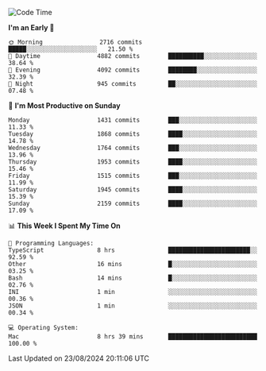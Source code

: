 <!--START_SECTION:waka-->
![Code Time](http://img.shields.io/badge/Code%20Time-4%2C288%20hrs%202%20mins-blue)

**I'm an Early 🐤** 

```text
🌞 Morning                2716 commits        █████░░░░░░░░░░░░░░░░░░░░   21.50 % 
🌆 Daytime                4882 commits        ██████████░░░░░░░░░░░░░░░   38.64 % 
🌃 Evening                4092 commits        ████████░░░░░░░░░░░░░░░░░   32.39 % 
🌙 Night                  945 commits         ██░░░░░░░░░░░░░░░░░░░░░░░   07.48 % 
```
📅 **I'm Most Productive on Sunday** 

```text
Monday                   1431 commits        ███░░░░░░░░░░░░░░░░░░░░░░   11.33 % 
Tuesday                  1868 commits        ████░░░░░░░░░░░░░░░░░░░░░   14.78 % 
Wednesday                1764 commits        ███░░░░░░░░░░░░░░░░░░░░░░   13.96 % 
Thursday                 1953 commits        ████░░░░░░░░░░░░░░░░░░░░░   15.46 % 
Friday                   1515 commits        ███░░░░░░░░░░░░░░░░░░░░░░   11.99 % 
Saturday                 1945 commits        ████░░░░░░░░░░░░░░░░░░░░░   15.39 % 
Sunday                   2159 commits        ████░░░░░░░░░░░░░░░░░░░░░   17.09 % 
```


📊 **This Week I Spent My Time On** 

```text
💬 Programming Languages: 
TypeScript               8 hrs               ███████████████████████░░   92.59 % 
Other                    16 mins             █░░░░░░░░░░░░░░░░░░░░░░░░   03.25 % 
Bash                     14 mins             █░░░░░░░░░░░░░░░░░░░░░░░░   02.76 % 
INI                      1 min               ░░░░░░░░░░░░░░░░░░░░░░░░░   00.36 % 
JSON                     1 min               ░░░░░░░░░░░░░░░░░░░░░░░░░   00.34 % 

💻 Operating System: 
Mac                      8 hrs 39 mins       █████████████████████████   100.00 % 
```


 Last Updated on 23/08/2024 20:11:06 UTC
<!--END_SECTION:waka-->
